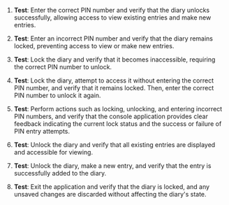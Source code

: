 1. **Test**: Enter the correct PIN number and verify that the diary unlocks successfully, allowing access to view existing entries and make new entries.

2. **Test**: Enter an incorrect PIN number and verify that the diary remains locked, preventing access to view or make new entries.

3. **Test**: Lock the diary and verify that it becomes inaccessible, requiring the correct PIN number to unlock.

4. **Test**: Lock the diary, attempt to access it without entering the correct PIN number, and verify that it remains locked. Then, enter the correct PIN number to unlock it again.

5. **Test**: Perform actions such as locking, unlocking, and entering incorrect PIN numbers, and verify that the console application provides clear feedback indicating the current lock status and the success or failure of PIN entry attempts.

6. **Test**: Unlock the diary and verify that all existing entries are displayed and accessible for viewing.

7. **Test**: Unlock the diary, make a new entry, and verify that the entry is successfully added to the diary.

8. **Test**: Exit the application and verify that the diary is locked, and any unsaved changes are discarded without affecting the diary's state.